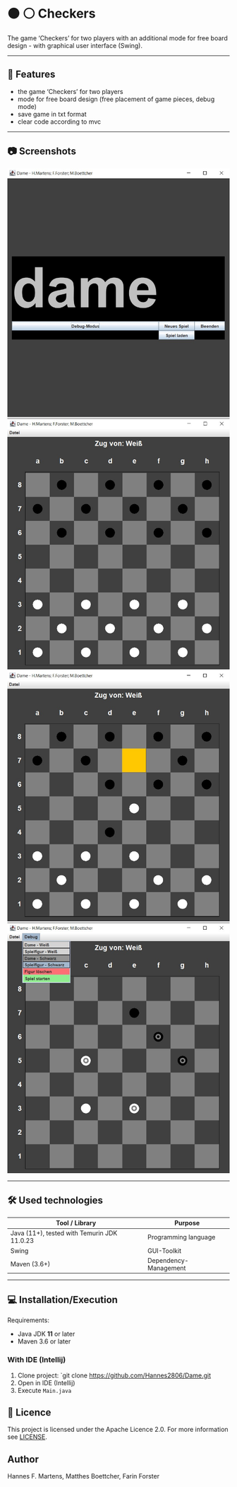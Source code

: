 # ⚫ ⚪ Checkers

The game ‘Checkers’ for two players with an additional mode for free board design - with graphical user interface (Swing). 

---

## 🚀 Features

- the game ‘Checkers’ for two players
- mode for free board design (free placement of game pieces, debug mode)
- save game in txt format
- clear code according to mvc

---

## 📷 Screenshots

![Screenshot StartScreen](img/ScreenshotStartScreen.jpg)
![Screenshot Game](img/ScreenshotGame.jpg)
![Screenshot Game2](img/ScreenshotGame2.jpg)
![Screenshot Debug](img/ScreenshotDebug.jpg)

---

## 🛠️ Used technologies

| Tool / Library                                                   | Purpose               |
|------------------------------------------------------------------|-----------------------|
| Java (11+), tested with Temurin JDK 11.0.23                      | Programming language  |
| Swing                                                            | GUI-Toolkit           |
| Maven (3.6+)                                                     | Dependency-Management |

---

## 💻 Installation/Execution

Requirements:
- Java JDK **11** or later
- Maven 3.6 or later

### With IDE (Intellij)

1. Clone project: `git clone https://github.com/Hannes2806/Dame.git
2. Open in IDE (Intellij)
3. Execute `Main.java`

## 📄 Licence

This project is licensed under the Apache Licence 2.0. For more information see [LICENSE](LICENSE.txt).

## Author

Hannes F. Martens, 
Matthes Boettcher,
Farin Forster